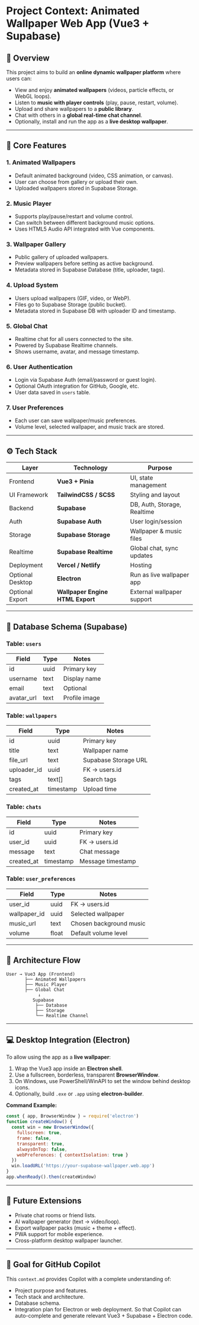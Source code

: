 # Project Context: Animated Wallpaper Web App (Vue3 + Supabase)

## 🎯 Overview
This project aims to build an **online dynamic wallpaper platform** where users can:
- View and enjoy **animated wallpapers** (videos, particle effects, or WebGL loops).
- Listen to **music with player controls** (play, pause, restart, volume).
- Upload and share wallpapers to a **public library**.
- Chat with others in a **global real-time chat channel**.
- Optionally, install and run the app as a **live desktop wallpaper**.

---

## 🧩 Core Features

### 1. Animated Wallpapers
- Default animated background (video, CSS animation, or canvas).
- User can choose from gallery or upload their own.
- Uploaded wallpapers stored in Supabase Storage.

### 2. Music Player
- Supports play/pause/restart and volume control.
- Can switch between different background music options.
- Uses HTML5 Audio API integrated with Vue components.

### 3. Wallpaper Gallery
- Public gallery of uploaded wallpapers.
- Preview wallpapers before setting as active background.
- Metadata stored in Supabase Database (title, uploader, tags).

### 4. Upload System
- Users upload wallpapers (GIF, video, or WebP).
- Files go to Supabase Storage (public bucket).
- Metadata stored in Supabase DB with uploader ID and timestamp.

### 5. Global Chat
- Realtime chat for all users connected to the site.
- Powered by Supabase Realtime channels.
- Shows username, avatar, and message timestamp.

### 6. User Authentication
- Login via Supabase Auth (email/password or guest login).
- Optional OAuth integration for GitHub, Google, etc.
- User data saved in `users` table.

### 7. User Preferences
- Each user can save wallpaper/music preferences.
- Volume level, selected wallpaper, and music track are stored.

---

## ⚙️ Tech Stack

| Layer | Technology | Purpose |
|-------|-------------|----------|
| Frontend | **Vue3 + Pinia** | UI, state management |
| UI Framework | **TailwindCSS / SCSS** | Styling and layout |
| Backend | **Supabase** | DB, Auth, Storage, Realtime |
| Auth | **Supabase Auth** | User login/session |
| Storage | **Supabase Storage** | Wallpaper & music files |
| Realtime | **Supabase Realtime** | Global chat, sync updates |
| Deployment | **Vercel / Netlify** | Hosting |
| Optional Desktop | **Electron** | Run as live wallpaper app |
| Optional Export | **Wallpaper Engine HTML Export** | External wallpaper support |

---

## 🧱 Database Schema (Supabase)

### Table: `users`
| Field | Type | Notes |
|--------|------|--------|
| id | uuid | Primary key |
| username | text | Display name |
| email | text | Optional |
| avatar_url | text | Profile image |

### Table: `wallpapers`
| Field | Type | Notes |
|--------|------|--------|
| id | uuid | Primary key |
| title | text | Wallpaper name |
| file_url | text | Supabase Storage URL |
| uploader_id | uuid | FK → users.id |
| tags | text[] | Search tags |
| created_at | timestamp | Upload time |

### Table: `chats`
| Field | Type | Notes |
|--------|------|--------|
| id | uuid | Primary key |
| user_id | uuid | FK → users.id |
| message | text | Chat message |
| created_at | timestamp | Message timestamp |

### Table: `user_preferences`
| Field | Type | Notes |
|--------|------|--------|
| user_id | uuid | FK → users.id |
| wallpaper_id | uuid | Selected wallpaper |
| music_url | text | Chosen background music |
| volume | float | Default volume level |

---

## 🧠 Architecture Flow

```
User → Vue3 App (Frontend)
       ├── Animated Wallpapers
       ├── Music Player
       ├── Global Chat
            ↓
          Supabase
           ├── Database
           ├── Storage
           └── Realtime Channel
```

---

## 💻 Desktop Integration (Electron)

To allow using the app as a **live wallpaper**:
1. Wrap the Vue3 app inside an **Electron shell**.
2. Use a fullscreen, borderless, transparent **BrowserWindow**.
3. On Windows, use PowerShell/WinAPI to set the window behind desktop icons.
4. Optionally, build `.exe` or `.app` using **electron-builder**.

**Command Example:**
```js
const { app, BrowserWindow } = require('electron')
function createWindow() {
  const win = new BrowserWindow({
    fullscreen: true,
    frame: false,
    transparent: true,
    alwaysOnTop: false,
    webPreferences: { contextIsolation: true }
  })
  win.loadURL('https://your-supabase-wallpaper.web.app')
}
app.whenReady().then(createWindow)
```

---

## 🚀 Future Extensions

- Private chat rooms or friend lists.
- AI wallpaper generator (text → video/loop).
- Export wallpaper packs (music + theme + effect).
- PWA support for mobile experience.
- Cross-platform desktop wallpaper launcher.

---

## 🧭 Goal for GitHub Copilot
This `context.md` provides Copilot with a complete understanding of:
- Project purpose and features.
- Tech stack and architecture.
- Database schema.
- Integration plan for Electron or web deployment.
So that Copilot can auto-complete and generate relevant Vue3 + Supabase + Electron code.